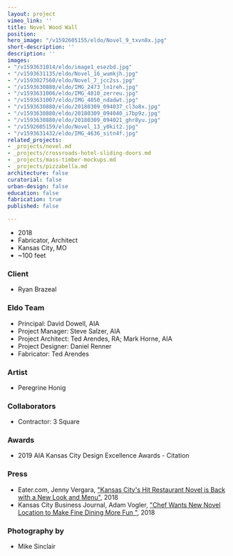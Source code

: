 ```yaml
---
layout: project
vimeo_link: ''
title: Novel Wood Wall
position: 
hero_image: "/v1592605155/eldo/Novel_9_txvn8x.jpg"
short-description: ''
description: ''
images:
- "/v1593631014/eldo/image1_esezbd.jpg"
- "/v1593631135/eldo/Novel_16_wumkjh.jpg"
- "/v1593027560/eldo/Novel_7_jcc2ss.jpg"
- "/v1593630880/eldo/IMG_2473_ln1reh.jpg"
- "/v1593631006/eldo/IMG_4810_zerreu.jpg"
- "/v1593631007/eldo/IMG_4850_ndadwt.jpg"
- "/v1593630880/eldo/20180309_094037_cl3o8x.jpg"
- "/v1593630880/eldo/20180309_094040_i7bp9z.jpg"
- "/v1593630880/eldo/20180309_094021_ghr8yu.jpg"
- "/v1592605159/eldo/Novel_13_y0kit2.jpg"
- "/v1593631432/eldo/IMG_4636_sitn4f.jpg"
related_projects:
- _projects/novel.md
- _projects/crossroads-hotel-sliding-doors.md
- _projects/mass-timber-mockups.md
- _projects/pizzabella.md
architecture: false
curatorial: false
urban-design: false
education: false
fabrication: true
published: false

---
```

* 2018
* Fabricator, Architect
* Kansas City, MO
* \~100 feet

### Client

* Ryan Brazeal

### Eldo Team

* Principal: David Dowell, AIA
* Project Manager: Steve Salzer, AIA
* Project Architect: Ted Arendes, RA; Mark Horne, AIA
* Project Designer: Daniel Renner
* Fabricator: Ted Arendes

### Artist

* Peregrine Honig

### Collaborators

* Contractor: 3 Square

### Awards

* 2019 AIA Kansas City Design Excellence Awards -  Citation

### Press

* Eater.com, Jenny Vergara, ["Kansas City's Hit Restaurant Novel is Back with a New Look and Menu"](https://www.eater.com/2018/4/27/17290716/novel-restaurant-kansas-city-ryan-brazeal-jessica-armstrong-opening-photos "Kansas City's Hit Restaurant Novel is Back with a New Look and Menu"), 2018
* Kansas City Business Journal, Adam Vogler, ["Chef Wants New Novel Location to Make Fine Dining More Fun "](https://www.bizjournals.com/kansascity/news/2018/05/17/novel-crossroads-restaurant-photo-tour.html?ana=e_ae_set1&s=article_du&ed=2018-05-17&u=K3wntxBPBCRSVp6ZHeNTTA02ed89d8&t=1526589671&j=81651381 "Chef Wants New Novel Location to Make Fine Dining More Fun "), 2018

### Photography by

* Mike Sinclair